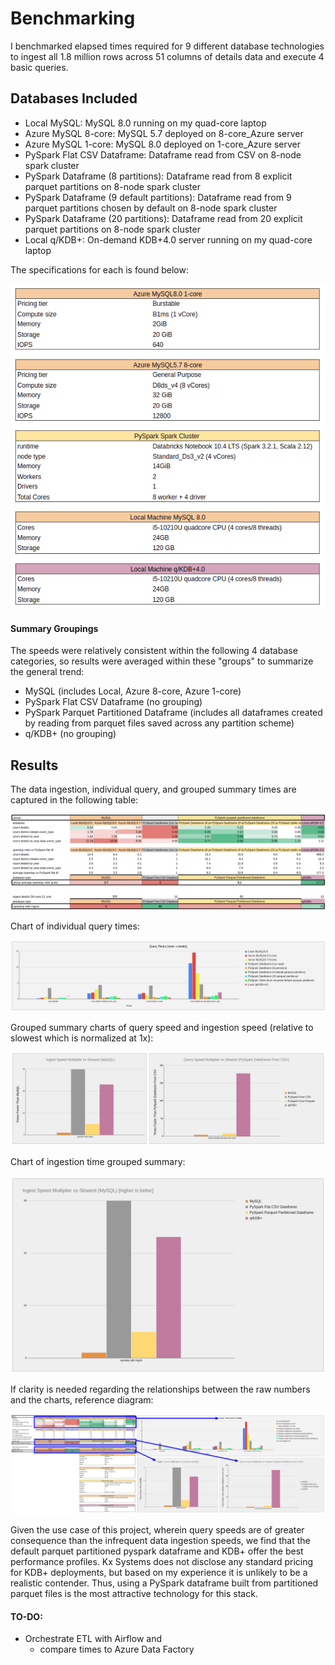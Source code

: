 # Benchmarking

I benchmarked elapsed times required for 9 different database technologies to ingest all 1.8 million rows across 51 columns of details data and execute 4 basic queries.

## Databases Included

 - Local MySQL: MySQL 8.0 running on my quad-core laptop  
 - Azure MySQL 8-core: MySQL 5.7 deployed on 8-core_Azure server  
 - Azure MySQL 1-core: MySQL 8.0 deployed on 1-core_Azure server  
 - PySpark Flat CSV Dataframe: Dataframe read from CSV on 8-node spark cluster  
 - PySpark Dataframe (8 partitions): Dataframe read from 8 explicit parquet partitions on 8-node spark cluster  
 - PySpark Dataframe (9 default partitions): Dataframe read from 9 parquet partitions chosen by default on 8-node spark cluster  
 - PySpark Dataframe (20 partitions): Dataframe read from 20 explicit parquet partitions on 8-node spark cluster  
 - Local q/KDB+: On-demand KDB+4.0 server running on my quad-core laptop  

The specifications for each is found below:

![alt text](https://github.com/conner-mcnicholas/StormEventsDB/blob/main/benchmarking/imgs/chart_db_specs.png?raw=true)  

#### Summary Groupings

The speeds were relatively consistent within the following 4 database categories, so results were averaged within these "groups" to summarize the general trend:

 - MySQL (includes Local, Azure 8-core, Azure 1-core)  
 - PySpark Flat CSV Dataframe (no grouping)  
 - PySpark Parquet Partitioned Dataframe (includes all dataframes created by reading from parquet files saved across any partition scheme)  
 - q/KDB+ (no grouping)  

## Results

The data ingestion, individual query, and grouped summary times are captured in the following table:

 ![alt text](https://github.com/conner-mcnicholas/StormEventsDB/blob/main/benchmarking/imgs/charts_numbers.png?raw=true)

Chart of individual query times:  

 ![alt text](https://github.com/conner-mcnicholas/StormEventsDB/blob/main/benchmarking/imgs/chartquery.png?raw=true)

Grouped summary charts of query speed and ingestion speed (relative to slowest which is normalized at 1x):  

![alt text](https://github.com/conner-mcnicholas/StormEventsDB/blob/main/benchmarking/imgs/groupedspeedcharts.png?raw=true)

Chart of ingestion time grouped summary:

![alt text](https://github.com/conner-mcnicholas/StormEventsDB/blob/main/benchmarking/imgs/chartingestspeed.png?raw=true)

If clarity is needed regarding the relationships between the raw numbers and the charts, reference diagram:

![alt text](https://github.com/conner-mcnicholas/StormEventsDB/blob/main/benchmarking/imgs/charts_annotated.png?raw=true)


Given the use case of this project, wherein query speeds are of greater consequence than the infrequent data ingestion speeds, we find that the default
parquet partitioned pyspark dataframe and KDB+ offer the best performance profiles.  Kx Systems does not disclose any standard pricing for KDB+ deployments, but based on my experience it is unlikely to be a realistic contender.  Thus, using a PySpark dataframe built from partitioned parquet files is the most attractive technology for this stack.

#### TO-DO:

 - Orchestrate ETL with Airflow and
    - compare times to Azure Data Factory
